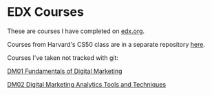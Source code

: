 # EDX Courses

These are courses I have completed on [edx.org](https://www.edx.org).

Courses from Harvard's CS50 class are in a separate repository [here](https://github.com/eoja82/cs50).

Courses I've taken not tracked with git:

[DM01 Fundamentals of Digital Marketing](https://www.edx.org/course/fundamentals-of-digital-marketing?index=product&queryID=6776cfd865d77336d54344121424dfe5&position=8&eaid=0&v=0&linked_from=autocomplete&c=autocomplete)

[DM02 Digital Marketing Analytics Tools and Techniques](https://www.edx.org/course/digital-marketing-analytics-tools-and-techniques?index=product&queryID=0e36a91d552f1562d55723c10b8ee12d&position=1)